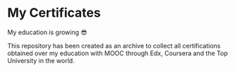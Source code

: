 # My Certificates
My education is growing 😎

This repository has been created as an archive to collect all certifications obtained over my education with MOOC through Edx, Coursera and the Top University in the world.

